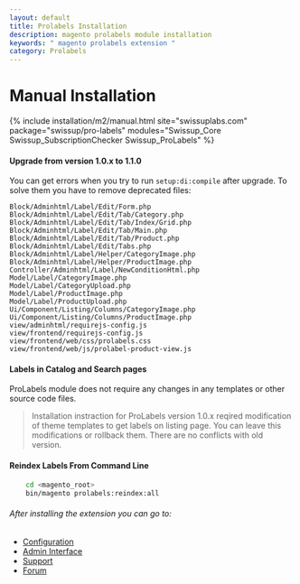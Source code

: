 ```yaml
---
layout: default
title: Prolabels Installation
description: magento prolabels module installation
keywords: " magento prolabels extension "
category: Prolabels
---
```


# Manual Installation

{% include installation/m2/manual.html site="swissuplabs.com" package="swissup/pro-labels" modules="Swissup_Core Swissup_SubscriptionChecker Swissup_ProLabels" %}

#### Upgrade from version 1.0.x to 1.1.0

You can get errors when you try to run `setup:di:compile` after upgrade. To solve them you have to remove deprecated files:

```
Block/Adminhtml/Label/Edit/Form.php
Block/Adminhtml/Label/Edit/Tab/Category.php
Block/Adminhtml/Label/Edit/Tab/Index/Grid.php
Block/Adminhtml/Label/Edit/Tab/Main.php
Block/Adminhtml/Label/Edit/Tab/Product.php
Block/Adminhtml/Label/Edit/Tabs.php
Block/Adminhtml/Label/Helper/CategoryImage.php
Block/Adminhtml/Label/Helper/ProductImage.php
Controller/Adminhtml/Label/NewConditionHtml.php
Model/Label/CategoryImage.php
Model/Label/CategoryUpload.php
Model/Label/ProductImage.php
Model/Label/ProductUpload.php
Ui/Component/Listing/Columns/CategoryImage.php
Ui/Component/Listing/Columns/ProductImage.php
view/adminhtml/requirejs-config.js
view/frontend/requirejs-config.js
view/frontend/web/css/prolabels.css
view/frontend/web/js/prolabel-product-view.js
```

#### Labels in Catalog and Search pages

ProLabels module does not require any changes in any templates or other source code files.

> Installation instraction for ProLabels version 1.0.x reqired modification of theme templates to get labels on listing page. You can leave this modifications or rollback them. There are no conflicts with old version.

#### Reindex Labels From Command Line

```bash
    cd <magento_root>
    bin/magento prolabels:reindex:all
```

###### After installing the extension you can go to:

* [Configuration](../../configuration/)
* [Admin Interface](../../interfaces/)
* [Support](https://swissuplabs.com/contacts/)
* [Forum](https://swissuplabs.com/magento-forum/)